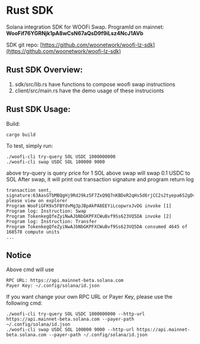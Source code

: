 # Rust SDK

Solana integration SDK for WOOFi Swap. ProgramId on mainnet: **WooFif76YGRNjk1pA8wCsN67aQsD9f9iLsz4NcJ1AVb**

SDK git repo: [https://github.com/woonetwork/woofi-lz-sdk](https://github.com/woonetwork/woofi-lz-sdk)

## Rust SDK Overview:

1. sdk/src/lib.rs have functions to compose woofi swap instructions
2. client/src/main.rs have the demo usage of these instrucionts

## Rust SDK Usage:

Build:

```
cargo build
```

To test, simply run:

```
./woofi-cli try-query SOL USDC 1000000000
./woofi-cli swap USDC SOL 100000 9000
```

above try-query is query price for 1 SOL above swap will swap 0.1 USDC to SOL After swap, it will print out transaction signature and program return log

```
transaction sent, signature:63AasGTbMBQgHj9RdJ9kz5F7ZxQ9Q7nKBDoR2qHs5d6rjCC2s2tyepa6S2gDv9M5GUG4KVkNqPbDDqDsctWwA7PG
please view on explorer
Program WooFiGFK9x5FBYdvMg3pJBpAkPA8EEYiLcopwrxJvDG invoke [1]
Program log: Instruction: Swap
Program TokenkegQfeZyiNwAJbNbGKPFXCWuBvf9Ss623VQ5DA invoke [2]
Program log: Instruction: Transfer
Program TokenkegQfeZyiNwAJbNbGKPFXCWuBvf9Ss623VQ5DA consumed 4645 of 168578 compute units
...
```

## Notice

Above cmd will use

```
RPC URL: https://api.mainnet-beta.solana.com 
Payer Key: ~/.config/solana/id.json
```

If you want change your own RPC URL or Payer Key, please use the following cmd:

```
./woofi-cli try-query SOL USDC 1000000000 --http-url https://api.mainnet-beta.solana.com --payer-path ~/.config/solana/id.json
./woofi-cli swap USDC SOL 100000 9000 --http-url https://api.mainnet-beta.solana.com --payer-path ~/.config/solana/id.json
```
